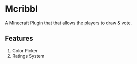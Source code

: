 # Mcribbl
A Minecraft Plugin that that allows the players to draw & vote.

## Features
1. Color Picker
2. Ratings System
